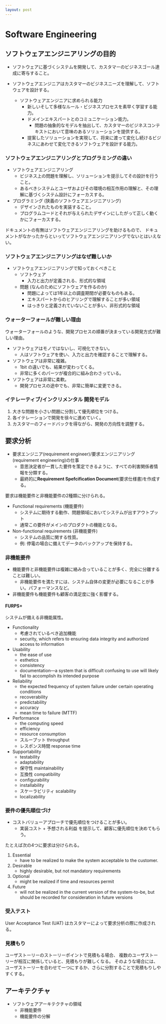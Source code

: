 ```yaml
---
layout: post
---
```


# Software Engineering

## ソフトウェアエンジニアリングの目的

* ソフトウェアに基づくシステムを開発して、カスタマーのビジネスゴール達成に寄与すること。

* ソフトウェアエンジニアはカスタマーのビジネスニーズを理解して、ソフトウェアを設計する。
    * ソフトウェアエンジニアに求められる能力
        * 新しいそして多様なルール・ビジネスプロセスを素早く学習する能力。
        * ドメインエキスパートとのコミュニケーション能力。
            * 問題の抽象的なモデルを抽出して、カスタマーのビジネスコンテキストにおいて意味のあるソリューションを提供する。
        * 提案したソリューションを実現して、将来に渡って変化し続けるビジネスにあわせて変化できるソフトウェアを設計する能力。

### ソフトウェアエンジニアリングとプログラミングの違い

* ソフトウェアエンジニアリング
    * ビジネス上の問題を理解し、ソリューションを提示してその設計を行うこと。
    * あるべきシステムとユーザおよびその環境の相互作用の理解と、その理解に基づくシステム設計にフォーカスする。
* プログラミング (狭義のソフトウェアエンジニアリング)
    * デザインされたものを実装すること。
    * プログラムコードとそれが与えられたデザインにしたがって正しく動くかにフォーカスする。

ドキュメントの有無はソフトウェアエンジニアリングを助けるもので、
ドキュメントがなかったからといってソフトウェアエンジニアリングでないとはいえない。

### ソフトウェアエンジニアリングはなぜ難しいか

* ソフトウェアエンジニアリングで知っておくべきこと
    * ソフトウェア
        * 入力と出力が定義される、形式的な領域
    * 問題 (なんのためにソフトウェアを作るのか)
        * 問題によっては1年以上の調査期間が必要なものもある。
        * エキスパートからのヒアリングで理解することが多い領域
        * はっきりと定義されていないことが多い、非形式的な領域

### ウォーターフォールが難しい理由

ウォーターフォールのような、開発プロセスの順番が決まっている開発方式が難しい理由。

* ソフトウェアはモノではないし、可視化できない。
    * 人はソフトウェアを使い、入力と出力を確認することで理解する。
* ソフトウェアは非常に複雑。
    * 1bit の違いでも、結果が変わってくる。
    * 非常に多くのパーツが複合的に組み合わさっている。
* ソフトウェアは非常に柔軟。
    * 開発プロセスの途中でも、非常に簡単に変更できる。

### イテレーティブ/インクリメンタル 開発モデル

1. 大きな問題を小さい問題に分割して優先順位をつける。
2. 各イテレーションで開発を徐々に進めていく。
3. カスタマーのフィードバックを得ながら、開発の方向性を調整する。

## 要求分析

* 要求エンジニア(requirement engineer)/要求エンジニアリング(requirement engineering)の仕事
    * 意思決定者が一貫した要件を策定できるように、すべての利害関係者情報を分類する。
    * 最終的に**Requirement Spefcification Document**(要求仕様書)を作成する。

要求は機能要件と非機能要件の2種類に分けられる。

* Functional requirements (機能要件)
    * システムに期待する動作、問題領域においてシステムが出すアウトプット
    * 通常この要件がメインのプロダクトの機能となる。
* Non-functional requirements (非機能要件) 
    * システムの品質に関する性質。
    * 例: 停電の場合に備えてデータのバックアップを保持する。

### 非機能要件

* 機能要件と非機能要件は複雑に絡み合っていることが多く、完全に分離することは難しい。
    * 非機能要件を満たすには、システム自体の変更が必要になることが多い。パフォーマンスなど。
* 非機能要件も機能要件も顧客の満足度に強く影響する。

#### FURPS+

システムが備える非機能属性。

* Functionality
    * 考慮されているべき追加機能
    * security, which refers to ensuring data integrity and authorized access to information
* Usability
    * the ease of use
    * esthetics
    * consistency
    * documentation—a system that is difficult confusing to use will likely fail to accomplish its intended purpose
* Reliability
    * the expected frequency of system failure under certain operating conditions
    * recoverability
    * predictability
    * accuracy
    * mean time to failure (MTTF)
* Performance
    * the computing speed
    * efficiency
    * resource consumption
    * スループット throughput
    * レスポンス時間 response time
* Supportability
    * testability
    * adaptability
    * 保守性 maintainability
    * 互換性 compatibility
    * configurability
    * installability
    * スケーラビリティ scalability
    * localizability 
    
### 要件の優先順位づけ

* コストバリューアプローチで優先順位をつけることが多い。
    * 実装コスト + 予想される利益 を提示して、顧客に優先順位を決めてもらう。

たとえば次の4つに要求は分けられる。

1. Essential
    * have to be realized to make the system acceptable to the customer.
2. Desirable
    * highly desirable, but not mandatory requirements
3. Optional
    * might be realized if time and resources permit
4. Future
    * will not be realized in the current version of the system-to-be, but should be recorded for consideration in future versions 

### 受入テスト

User Acceptance Test (UAT) はカスタマーによって要求分析の際に作成される。

### 見積もり

ユーザストーリーのストーリーポイントで見積もる場合、
複数のユーザストーリーが相互に関係していると、見積もりが難しくなる。
そのような場合には、ユーザストーリーを合わせて一つにするか、さらに分割することで見積もりしやすくする。


## アーキテクチャ

* ソフトウェアアーキテクチャの領域
    * 非機能要件
    * 機能要件の分解
